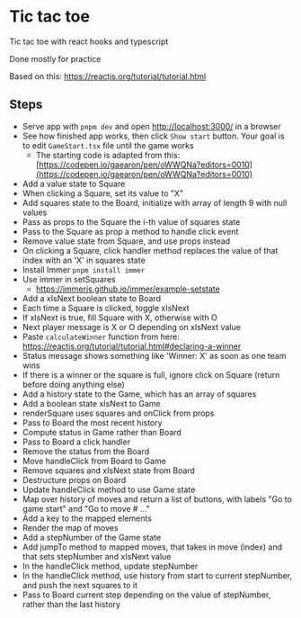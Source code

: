 # Tic tac toe

Tic tac toe with react hooks and typescript

Done mostly for practice

Based on this: https://reactjs.org/tutorial/tutorial.html

## Steps

- Serve app with `pnpm dev` and open [http://localhost:3000/](http://localhost:3000/) in a browser
- See how finished app works, then click `Show start` button. Your goal is to edit `GameStart.tsx` file until the game works
  - The starting code is adapted from this: [https://codepen.io/gaearon/pen/oWWQNa?editors=0010](https://codepen.io/gaearon/pen/oWWQNa?editors=0010)
- Add a value state to Square
- When clicking a Square, set its value to "X"
- Add squares state to the Board, initialize with array of length 9 with null values
- Pass as props to the Square the i-th value of squares state
- Pass to the Square as prop a method to handle click event
- Remove value state from Square, and use props instead
- On clicking a Square, click handler method replaces the value of that index with an 'X' in squares state
- Install Immer `pnpm install immer`
- Use immer in setSquares
  - https://immerjs.github.io/immer/example-setstate
- Add a xIsNext boolean state to Board
- Each time a Square is clicked, toggle xIsNext
- If xIsNext is true, fill Square with X, otherwise with O
- Next player message is X or O depending on xIsNext value
- Paste `calculateWinner` function from here: https://reactjs.org/tutorial/tutorial.html#declaring-a-winner
- Status message shows something like 'Winner: X' as soon as one team wins
- If there is a winner or the square is full, ignore click on Square (return before doing anything else)
- Add a history state to the Game, which has an array of squares
- Add a boolean state xIsNext to Game
- renderSquare uses squares and onClick from props
- Pass to Board the most recent history
- Compute status in Game rather than Board
- Pass to Board a click handler
- Remove the status from the Board
- Move handleClick from Board to Game
- Remove squares and xIsNext state from Board
- Destructure props on Board
- Update handleClick method to use Game state
- Map over history of moves and return a list of buttons, with labels "Go to game start" and "Go to move # ..."
- Add a key to the mapped elements
- Render the map of moves
- Add a stepNumber of the Game state
- Add jumpTo method to mapped moves, that takes in move (index) and that sets stepNumber and xIsNext value
- In the handleClick method, update stepNumber
- In the handleClick method, use history from start to current stepNumber, and push the next squares to it
- Pass to Board current step depending on the value of stepNumber, rather than the last history